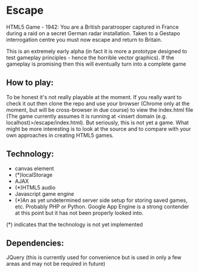 Escape
======

HTML5 Game - 1942: You are a British paratrooper captured in France during a raid on a secret German radar installation. Taken to a Gestapo interrogation centre you must now escape and return to Britain. 

This is an extremely early alpha (in fact it is more a prototype designed to test gameplay principles - hence the horrible vector graphics). If the gameplay is promising then this will eventually turn into a complete game

How to play:
------------

To be honest it's not really playable at the moment. If you really want to check it out then clone the repo and use your browser (Chrome only at the moment, but will be cross-browser in due course) to view the index.html file (The game currently assumes it is running at <insert domain (e.g. localhost)>/escape/index.html). But seriously, this is not yet a game. What might be more interesting is to look at the source and to compare with your own approaches in creating HTML5 games.

Technology:
-----------

+ canvas element
+ (*)localStorage
+ AJAX
+ (*)HTML5 audio
+ Javascript game engine
+ (*)An as yet undetermined server side setup for storing saved games, etc. Probably PHP or Python. Google App Engine is a strong contender at this point but it has not been properly looked into.

(*) indicates that the technology is not yet implemented

Dependencies:
-------------

JQuery (this is currently used for convenience but is used in only a few areas and may not be required in future)
